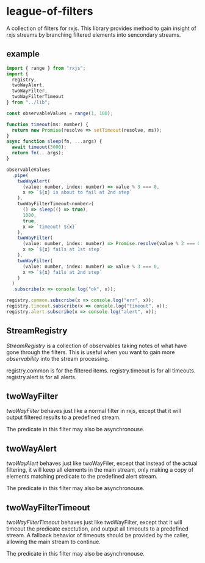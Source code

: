 # league-of-filters
A collection of filters for rxjs. This library provides method to gain insight of rxjs streams by branching filtered elements into sencondary streams. 

## example
```javascript
import { range } from "rxjs";
import {
  registry,
  twoWayAlert,
  twoWayFilter,
  twoWayFilterTimeout
} from "../lib";

const observableValues = range(1, 100);

function timeout(ms: number) {
  return new Promise(resolve => setTimeout(resolve, ms));
}
async function sleep(fn, ...args) {
  await timeout(3000);
  return fn(...args);
}

observableValues
  .pipe(
    twoWayAlert(
      (value: number, index: number) => value % 3 === 0,
      x => `${x} is about to fail at 2nd step`
    ),
    twoWayFilterTimeout<number>(
      () => sleep(() => true),
      1000,
      true,
      x => `timeout! ${x}`
    ),
    twoWayFilter(
      (value: number, index: number) => Promise.resolve(value % 2 === 0),
      x => `${x} fails at 1st step`
    ),
    twoWayFilter(
      (value: number, index: number) => value % 3 === 0,
      x => `${x} fails at 2nd step`
    )
  )
  .subscribe(x => console.log("ok", x));

registry.common.subscribe(x => console.log("err", x));
registry.timeout.subscribe(x => console.log("timeout", x));
registry.alert.subscribe(x => console.log("alert", x));
```

## StreamRegistry

*StreamRegistry* is a collection of observables taking notes of what have gone through the filters. This is useful when you want to gain more *observability* into the stream processing.

registry.common is for the filtered items.
registry.timeout is for all timeouts.
registry.alert is for all alerts.

## twoWayFilter

*twoWayFilter* behaves just like a normal filter in rxjs, except that it will output filtered results to a predefined stream.

The predicate in this filter may also be asynchronouse.

## twoWayAlert

*twoWayAlert* behaves just like twoWayFiler, except that instead of the actual filtering, it will keep all elements in the main stream, only making a copy of elements matching predicate to the predefined alert stream.

The predicate in this filter may also be asynchronouse.

## twoWayFilterTimeout

*twoWayFilterTimeout* behaves just like twoWayFilter, except that it will timeout the predicate exectution, and output all timeouts to a predefined stream. A fallback behavior of timeouts should be provided by the caller, allowing the main stream to continue.

The predicate in this filter may also be asynchronouse.


